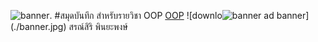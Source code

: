 ![banner](https://picsum.photos/800/250).
#สมุดบันทึก
สำหรับรายวิชา OOP [OOP](https://github.com/AodinsonTH/AodinsonTH.github.io)
![downlo![banner](https://github.com/AodinsonTH/AodinsonTH.github.io/assets/159877918/d5355231-1866-4ced-a3b9-52e0f7128951)
ad banner] (./banner.jpg)
สรณ์สิริ พินยะพงษ์

